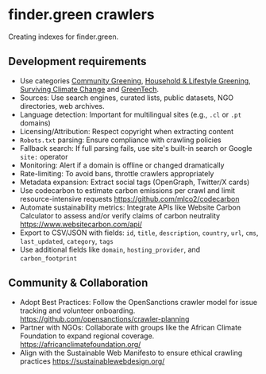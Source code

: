 # finder.green crawlers

Creating indexes for finder.green.

## Development requirements

* Use categories [Community Greening](community.md), [Household & Lifestyle Greening](households-and-lifestyles.md), [Surviving Climate Change](surviving-climate-change.md) and [GreenTech](greentech.md).
* Sources: Use search engines, curated lists, public datasets, NGO directories, web archives.
* Language detection: Important for multilingual sites (e.g., `.cl` or `.pt` domains)
* Licensing/Attribution: Respect copyright when extracting content
* `Robots.txt` parsing: Ensure compliance with crawling policies
* Fallback search: If full parsing fails, use site's built-in search or Google `site:` operator
* Monitoring: Alert if a domain is offline or changed dramatically
* Rate-limiting: To avoid bans, throttle crawlers appropriately
* Metadata expansion: Extract social tags (OpenGraph, Twitter/X cards)
* Use codecarbon to estimate carbon emissions per crawl and limit resource-intensive requests https://github.com/mlco2/codecarbon
* Automate sustainability metrics: Integrate APIs like Website Carbon Calculator to assess and/or verify claims of carbon neutrality https://www.websitecarbon.com/api/
* Export to CSV/JSON with fields: `id`, `title`, `description`, `country`, `url`, `cms`, `last_updated`, `category`, `tags`
* Use additional fields like `domain`, `hosting_provider`, and `carbon_footprint`

## Community & Collaboration

* Adopt Best Practices: Follow the OpenSanctions crawler model for issue tracking and volunteer onboarding. https://github.com/opensanctions/crawler-planning
* Partner with NGOs: Collaborate with groups like the African Climate Foundation to expand regional coverage. https://africanclimatefoundation.org/
* Align with the Sustainable Web Manifesto to ensure ethical crawling practices https://sustainablewebdesign.org/
